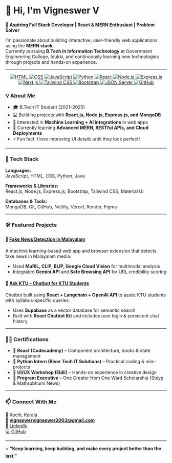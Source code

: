 # 👋 Hi, I'm Vigneswer V

🚀 **Aspiring Full Stack Developer | React & MERN Enthusiast | Problem Solver**

I’m passionate about building interactive, user-friendly web applications using the **MERN stack**.  
Currently pursuing **B.Tech in Information Technology** at Government Engineering College, Idukki, and continuously learning new technologies through projects and hands-on experience.

---

<p align="center">
  <a href="https://html.com/" target="_blank">
    <img src="https://img.shields.io/badge/HTML-%23E34F26.svg?style=flat-square&logo=html5&logoColor=white" alt="HTML">
  </a>
  <a href="https://www.w3.org/Style/CSS/Overview.en.html" target="_blank">
    <img src="https://img.shields.io/badge/CSS-%231572B6.svg?style=flat-square&logo=css3&logoColor=white" alt="CSS">
  </a>
  <a href="https://www.javascript.com/" target="_blank">
    <img src="https://img.shields.io/badge/JavaScript-%23F7DF1E.svg?style=flat-square&logo=javascript&logoColor=black" alt="JavaScript">
  </a>
  <a href="https://www.python.org/" target="_blank">
    <img src="https://img.shields.io/badge/Python-%2314354C.svg?style=flat-square&logo=python&logoColor=white" alt="Python">
  </a>
  <a href="https://reactjs.org/" target="_blank">
    <img src="https://img.shields.io/badge/React-%2320232a.svg?style=flat-square&logo=react&logoColor=%2361DAFB" alt="React" />
  </a>
  <a href="https://nodejs.org/" target="_blank">
    <img src="https://img.shields.io/badge/Node.js-%23339933.svg?style=flat-square&logo=node.js&logoColor=white" alt="Node.js" />
  </a>
  <a href="https://expressjs.com/" target="_blank">
    <img src="https://img.shields.io/badge/Express.js-%23404d59.svg?style=flat-square&logo=express&logoColor=white" alt="Express.js" />
  </a>
  <a href="https://nextjs.org/" target="_blank">
    <img src="https://img.shields.io/badge/Next.js-%23000000.svg?style=flat-square&logo=next.js&logoColor=white" alt="Next.js" />
  </a>
  <a href="https://tailwindcss.com/" target="_blank">
    <img src="https://img.shields.io/badge/Tailwind-%2338B2AC.svg?style=flat-square&logo=tailwind-css&logoColor=white" alt="Tailwind CSS" />
  </a>
  <a href="https://getbootstrap.com/" target="_blank">
    <img src="https://img.shields.io/badge/Bootstrap-%23563D7C.svg?style=flat-square&logo=bootstrap&logoColor=white" alt="Bootstrap" />
  </a>
  <a href="https://github.com/typicode/json-server" target="_blank">
    <img src="https://img.shields.io/badge/JSON_Server-%23007ACC.svg?style=flat-square&logo=json&logoColor=white" alt="JSON Server" />
  </a>
  <a href="https://github.com/" target="_blank">
    <img src="https://img.shields.io/badge/GitHub-%2312100E.svg?style=flat-square&logo=github&logoColor=white" alt="GitHub" />
  </a>
</p>


### 💡 About Me
- 🎓 B.Tech IT Student (2021–2025)  
- 💻 Building projects with **React.js, Node.js, Express.js, and MongoDB**  
- 🤖 Interested in **Machine Learning + AI integrations** in web apps  
- 🌱 Currently learning **Advanced MERN, RESTful APIs, and Cloud Deployments**  
- ⚡ Fun fact: I love improving UI details until they look perfect!

---

### 🧰 Tech Stack
**Languages:**  
JavaScript, HTML, CSS, Python, Java  

**Frameworks & Libraries:**  
React.js, Node.js, Express.js, Bootstrap, Tailwind CSS, Material UI  

**Databases & Tools:**  
MongoDB, Git, GitHub, Netlify, Vercel, Render, Figma  

---

### 🛠️ Featured Projects

#### 🧾 [Fake News Detection in Malayalam](https://github.com/Vigneswer/Fake-News-Detection)  
A machine learning-based web app and browser extension that detects fake news in Malayalam media.  
- Used **MuRIL, CLIP, BLIP, Google Cloud Vision** for multimodal analysis  
- Integrated **Gemini API** and **Safe Browsing API** for URL credibility scoring  

#### 💬 [Ask KTU – Chatbot for KTU Students](https://github.com/Vigneswer/Ask-KTU-Chatbot)  
Chatbot built using **React + Langchain + OpenAI API** to assist KTU students with syllabus-specific queries.  
- Uses **Supabase** as a vector database for semantic search  
- Built with **React Chatbot Kit** and includes user login & persistent chat history  

---

### 🧑‍🎓 Certifications
- 🧩 **React (Codecademy)** – Component architecture, hooks & state management  
- 🐍 **Python Intern (River Tech IT Solutions)** – Practical coding & mini-projects  
- 🎨 **UI/UX Workshop (Eldii)** – Hands-on experience in creative design  
- 🏅 **Program Executive** – One Creator from One Ward Scholarship (Steyp & Mathrubhumi News)  

---

### 📫 Connect With Me
📍 Kochi, Kerala  
📧 **[vigneswervigneswer2003@gmail.com](mailto:vigneswervigneswer2003@gmail.com)**  
🔗 [LinkedIn](https://linkedin.com/in/vigneswer-v)  
💻 [GitHub](https://github.com/Vigneswer)  

---

⭐ **“Keep learning, keep building, and make every project better than the last.”**

